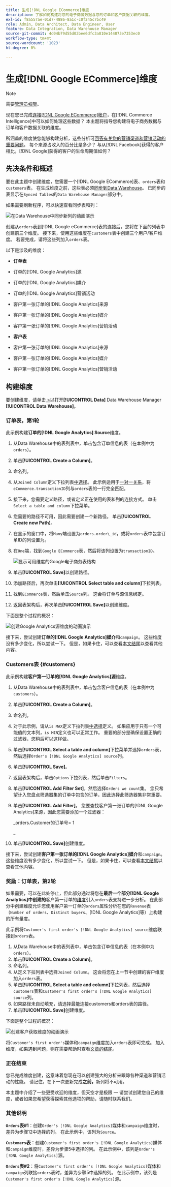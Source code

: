 ```yaml
---
title: 生成[!DNL Google ECommerce]维度
description: 了解如何构建将您的电子商务数据与您的订单和客户数据关联的维度。
exl-id: f8a557ae-01d7-4886-8a1c-c0f245c7bc49
role: Admin, Data Architect, Data Engineer, User
feature: Data Integration, Data Warehouse Manager
source-git-commit: 4d04b79d55d02bee6dfc3a810e144073e7353ec0
workflow-type: tm+mt
source-wordcount: '1023'
ht-degree: 0%

---
```


# 生成[!DNL Google ECommerce]维度

>[!NOTE]
>
>需要[管理员权限](../../administrator/user-management/user-management.md)。

现在您已完成[连接[!DNL Google ECommerce]帐户](../../data-analyst/importing-data/integrations/google-ecommerce.md)，在[!DNL Commerce Intelligence]中可以如何处理这些数据？ 本主题将指导您构建将电子商务数据与订单和客户数据关联的维度。

所涵盖的维度使您能够构建分析，这些分析可[回答有关您的营销渠道和营销活动的重要问题](../../data-analyst/analysis/most-value-source-channel.md)。 每个来源占收入的百分比是多少？ 与从[!DNL Facebook]获得的客户相比，[!DNL Google]获得的客户的生命周期值如何？

## 先决条件和概述

要在此主题中创建维度，您需要一个[!DNL Google ECommerce]表、`orders`表和`customers`表。 在生成维度之前，这些表必须[同步到Data Warehouse](../../data-analyst/data-warehouse-mgr/tour-dwm.md)。 已同步的表显示在`Synced Tables`的`Data Warehouse Manager`部分中。

如果需要刷新程序，可以快速查看同步表和列：

![在Data Warehouse中同步新列的动画演示](../../assets/Syncing_New_Columns.gif)

创建从`orders`表到[!DNL Google eCommerce]表的连接后，您将在下面的列表中创建前三个维度。 接下来，使用这些维度在`customers`表中创建三个用户/客户维度。 若要完成，请将这些列加入`orders`表。

以下是涉及的维度：

* **订单表**

* 订单的[!DNL Google Analytics]源
* 订单的[!DNL Google Analytics]媒介
* 订单的[!DNL Google Analytics]营销活动
* 客户第一张订单的[!DNL Google Analytics]来源
* 客户第一张订单的[!DNL Google Analytics]媒介
* 客户第一张订单的[!DNL Google Analytics]营销活动

* **客户表**

* 客户第一张订单的[!DNL Google Analytics]来源
* 客户第一张订单的[!DNL Google Analytics]媒介
* 客户第一张订单的[!DNL Google Analytics]营销活动

## 构建维度

要创建维度，请单击[&#x200B; > &#x200B;](../data-warehouse-mgr/tour-dwm.md)以打开&#x200B;**[!UICONTROL Data]** Data Warehouse Manager **[!UICONTROL Data Warehouse]**。

### 订单表，第1轮

此示例构建&#x200B;**订单的[!DNL Google Analytics] Source**&#x200B;维度。

1. 从Data Warehouse中的表列表中，单击包含订单信息的表（在本例中为`orders`）。
1. 单击&#x200B;**[!UICONTROL Create a Column]**。
1. 命名列。
1. 从`Joined Column`定义下拉列表[中选择](../data-warehouse-mgr/calc-column-types.md)。 此示例适用于[一对一关系](../data-warehouse-mgr/table-relationships.md)，将`eCommerce.transactionID`列与`orders`表的一行完全匹配。
1. 接下来，您需要定义路径，或者定义正在使用的表和列的连接方式。 单击`Select a table and column`下拉菜单。
1. 您需要的路径不可用，因此需要创建一个新路径。 单击&#x200B;**[!UICONTROL Create new Path]**。
1. 在显示的窗口中，将`Many`端设置为`orders.order\_id`，或将`orders`表中包含订单ID的列设置为。
1. 在`One`端，找到`Google ECommerce`表，然后将该列设置为`transactionID`。

   ![显示可用维度的Google电子商务表结构](../../assets/google-ecommerce-table.png)

1. 单击&#x200B;**[!UICONTROL Save]**&#x200B;以创建路径。
1. 添加路径后，再次单击&#x200B;**[!UICONTROL Select table and column]**&#x200B;下拉列表。
1. 找到`ECommerce`表，然后单击`Source`列。 这会将订单与源信息绑定。
1. 返回表架构后，再次单击&#x200B;**[!UICONTROL Save]**&#x200B;以创建维度。

下面是整个过程的概况：

![创建Google Analytics源维度的动画演示](../../assets/help_center.gif)

接下来，尝试创建&#x200B;**订单的[!DNL Google Analytics]媒介**&#x200B;和`campaign`。 这些维度没有多少变化，所以尝试一下。 但是，如果卡住，可以查看[本文结尾](#stuck)以查看其他内容。

### Customers表 {#customers}

此示例构建&#x200B;**客户第一订单的[!DNL Google Analytics]源**&#x200B;维度。

1. 从Data Warehouse中的表列表中，单击包含客户信息的表（在本例中为`customers`）。
1. 单击&#x200B;**[!UICONTROL Create a Column]**。
1. 命名列。
1. 对于此示例，请从`is MAX`定义下拉列表[中选择](../../data-analyst/data-warehouse-mgr/calc-column-types.md)定义。 如果应用于只有一个可能值的文本列，`is MIN`定义也可以正常工作。 重要的部分是确保设置正确的过滤器，您稍后可以这样做。
1. 单击&#x200B;**[!UICONTROL Select a table and column]**&#x200B;下拉菜单并选择`orders`表，然后选择`Order's [!DNL Google Analytics] source`列。
1. 单击&#x200B;**[!UICONTROL Save]**。
1. 返回表架构后，单击`Options`下拉列表，然后单击`Filters`。
1. 单击&#x200B;**[!UICONTROL Add Filter Set]**，然后选择`Orders we count`集。 您只希望计入您盘点筛选器集的订单中包含的订单，因此选择此筛选器集非常重要。
1. 单击&#x200B;**[!UICONTROL Add Filter]**。 您要查找客户第一张订单的[!DNL Google Analytics]来源，因此您需要添加一个过滤器：

   _orders.Customer的订单号= 1

   _
1. 单击&#x200B;**[!UICONTROL Save]**&#x200B;创建维度。

接下来，尝试创建&#x200B;**客户第一张订单的[!DNL Google Analytics]媒介**&#x200B;和`campaign`。 这些维度没有多少变化，所以尝试一下。 但是，如果卡住，可以查看[本文结尾](#stuck)以查看其他内容。

### 奖励：订单表，第2轮

如果需要，可以在此处停止，但此部分通过将您在&#x200B;**最后一个部分[!DNL Google Analytics]中创建的**&#x200B;客户第一订单的[维度](#customers)引入`orders`表支持进一步分析。 在此部分中创建维度允许您使用客户第一订单的`orders`属性分析在您的`Revenue`表（`Number of orders`、`Distinct buyers`、[!DNL Google Analytics]等）上构建的所有量度。

此示例将`Customer's first order's [!DNL Google Analytics] source`维度联接到`orders`表。

1. 从Data Warehouse中的表列表中，单击包含订单信息的表（在本例中为`orders`）。
1. 单击&#x200B;**[!UICONTROL Create a Column]**。
1. 命名列。
1. 从定义下拉列表中选择`Joined Column`。 这会将您在上一节中创建的客户维度加入`orders`表。
1. 单击&#x200B;**[!UICONTROL Select a table and column]**&#x200B;下拉列表，然后选择`customers`表和`Customer's first order's [!DNL Google Analytics] source`列。
1. 如果路径未自动填充，请选择最能连接customers和orders表的路径。
1. 单击&#x200B;**[!UICONTROL Save]**&#x200B;创建维度。

下面是整个过程的概况：

![创建客户获取维度的动画演示](../../assets/help_center2.gif)

将`Customer's first order's`媒体和`campaign`维度加入`orders`表即可完成。 加入维度，如果遇到问题，则在需要帮助时查看[文章的结尾](#stuck)。

### 正在结束

您已完成维度创建，这意味着您现在可以创建强大的分析来跟踪各种渠道和营销活动的性能。 请记住，在下一次更新完成&#x200B;**之前，**&#x200B;新列将不可用。

本主题中介绍了一些更受欢迎的维度，但天空才是极限 — 请尝试创建您自己的维度，或者如果您希望获得探索其他选项的帮助，请随时联系我们。 

### 其他说明

**`Orders`表#1**：创建`Order's [!DNL Google Analytics]`媒体和`campaign`维度时，差异为步骤12中选择的列。 在此示例中，该列为`Source`。

**`Customers`表**：创建`Customer's first order's [!DNL Google Analytics]`媒体和`campaign`维度时，差异为步骤5中选择的列。 在此示例中，该列是`Order's [!DNL Google Analytics]`源。

**`Orders`表#2**：将`Customer's first order's [!DNL Google Analytics]`媒体和`campaign`列联接`orders`表时，差异为步骤5中选择的列。 在此示例中，该列是`Customer's first order's [!DNL Google Analytics]`源。
